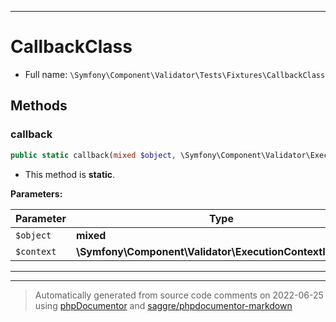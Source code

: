 ***

# CallbackClass





* Full name: `\Symfony\Component\Validator\Tests\Fixtures\CallbackClass`




## Methods


### callback



```php
public static callback(mixed $object, \Symfony\Component\Validator\ExecutionContextInterface $context): mixed
```



* This method is **static**.




**Parameters:**

| Parameter | Type | Description |
|-----------|------|-------------|
| `$object` | **mixed** |  |
| `$context` | **\Symfony\Component\Validator\ExecutionContextInterface** |  |




***


***
> Automatically generated from source code comments on 2022-06-25 using [phpDocumentor](http://www.phpdoc.org/) and [saggre/phpdocumentor-markdown](https://github.com/Saggre/phpDocumentor-markdown)
